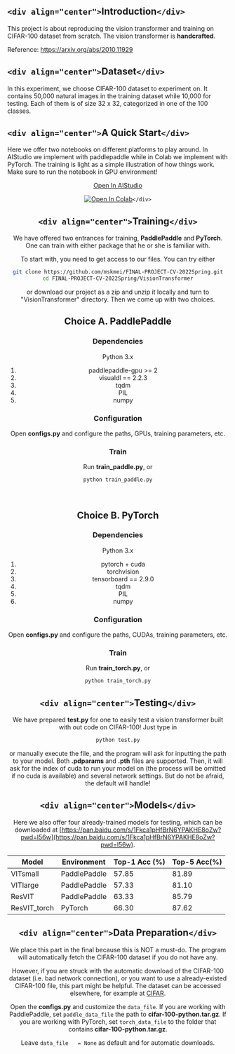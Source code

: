 ## `<div align="center">`Introduction`</div>`

This project is about reproducing the vision transformer and training on CIFAR-100 dataset from scratch. The vision transformer is
**handcrafted**.

Reference: https://arxiv.org/abs/2010.11929

## `<div align="center">`Dataset`</div>`

In this experiment, we choose CIFAR-100 dataset to experiment on. It contains 50,000 natural images in the training dataset while 10,000 for testing. Each of them is of size 32 x 32, categorized in one of the 100 classes.

## `<div align="center">`A Quick Start`</div>`

Here we offer two notebooks on different platforms to play around. In AIStudio we implement with paddlepaddle while in Colab we implement with PyTorch. The training is light as a simple illustration of how things work. Make sure to run the notebook in GPU environment!

<div align="center">

[Open In AIStudio](https://aistudio.baidu.com/aistudio/projectdetail/4025759?contributionType=1&shared=1)

[![Open In Colab](https://colab.research.google.com/assets/colab-badge.svg)](https://colab.research.google.com/github/mskmei/FINAL-PROJECT-CV-2022Spring/blob/main/VisionTransformer/notebooks/CIFAR100_VisionTransformer_torch.ipynb)`</div>`

## `<div align="center">`Training`</div>`

We have offered two entrances for training, **PaddlePaddle** and **PyTorch**. One can train with either package that he or she is familiar with.

To start with, you need to get access to our files. You can try either

```bash
git clone https://github.com/mskmei/FINAL-PROJECT-CV-2022Spring.git
cd FINAL-PROJECT-CV-2022Spring/VisionTransformer
```

or download our project as a zip and unzip it locally and turn to "VisionTransformer" directory. Then we come up with two choices.

<h2>Choice A. PaddlePaddle</h2>
<h3>Dependencies</h3>

Python 3.x

1. paddlepaddle-gpu >= 2
2. visualdl == 2.2.3
3. tqdm
4. PIL
5. numpy

<h3>Configuration</h3>

 Open **configs.py** and configure the paths, GPUs, training parameters, etc.

<h3>Train</h3>

Run **train_paddle.py**, or

```bash
python train_paddle.py
```

<br>

<h2>Choice B. PyTorch</h2>
 <h3>Dependencies </h3>

Python 3.x

1. pytorch + cuda
2. torchvision
3. tensorboard == 2.9.0
4. tqdm
5. PIL
6. numpy

<h3>Configuration</h3>

 Open **configs.py** and configure the paths, CUDAs, training parameters, etc.

<h3>Train</h3>

Run **train_torch.py**, or

```bash
python train_torch.py
```

## `<div align="center">`Testing`</div>`

We have prepared **test.py** for one to easily test a vision transformer built with out code on CIFAR-100! Just type in

```bash
python test.py
```

or manually execute the file, and the program will ask for inputting the path to your model. Both **.pdparams** and **.pth** files are supported. Then, it will ask for the index of cuda to run your model on (the process will be omitted if no cuda is available) and several network settings. But do not be afraid, the default will handle!

## `<div align="center">`Models`</div>`

 Here we also offer four already-trained models for testing, which can be downloaded at
 [https://pan.baidu.com/s/1Fkca1pHfBrN6YPAKHE8oZw?pwd=l56w](https://pan.baidu.com/s/1Fkca1pHfBrN6YPAKHE8oZw?pwd=l56w). 

| Model        | Environment  | Top-1 Acc (%) | Top-5 Acc(%) |
| ------------ | ------------ | ------------- | ------------ |
| VITsmall     | PaddlePaddle | 57.85         | 81.89        |
| VITlarge     | PaddlePaddle | 57.33         | 81.10        |
| ResVIT       | PaddlePaddle | 63.33         | 85.79        |
| ResVIT_torch | PyTorch      | 66.30         | 87.62        |

## `<div align="center">`Data Preparation`</div>`

We place this part in the final because this is NOT a must-do. The program will automatically fetch the CIFAR-100 dataset if you do not have any.

However,  if you are struck with the automatic download of the CIFAR-100 dataset (i.e. bad network connection), or you want to use a already-existed CIFAR-100 file,  this part might be helpful. The dataset can be accessed elsewhere, for example at [CIFAR](http://www.cs.toronto.edu/~kriz/cifar-100-python.tar.gz).

Open the **configs.py** and customize the ``data_file``. If you are working with PaddlePaddle, set `paddle_data_file` the path to **cifar-100-python.tar.gz**. If you are working with PyTorch, set `torch_data_file` to the folder that contains **cifar-100-python.tar.gz**.

 Leave `data_file   = None` as default and for automatic downloads.
